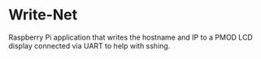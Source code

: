 Write-Net
=========

Raspberry Pi application that writes the hostname and IP to a PMOD LCD display connected via UART to help with sshing.
